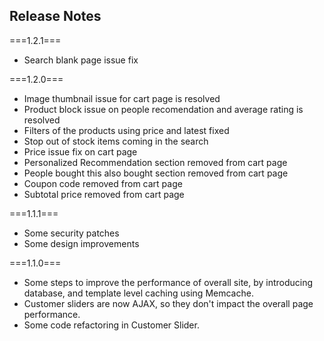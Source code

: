 Release Notes
-----------------
===1.2.1===
- Search blank page issue fix

===1.2.0===
- Image thumbnail issue for cart page is resolved
- Product block issue on people recomendation and average rating is resolved
- Filters of the products using price and latest fixed
- Stop out of stock items coming in the search
- Price issue fix on cart page
- Personalized Recommendation section removed from cart page
- People bought this also bought section removed from cart page
- Coupon code removed from  cart page 
- Subtotal price removed from cart page

===1.1.1===
- Some security patches
- Some design improvements

===1.1.0===
- Some steps to improve the performance of overall site, by introducing database, and template level caching using Memcache.
- Customer sliders are now AJAX, so they don't impact the overall page performance.
- Some code refactoring in Customer Slider.

